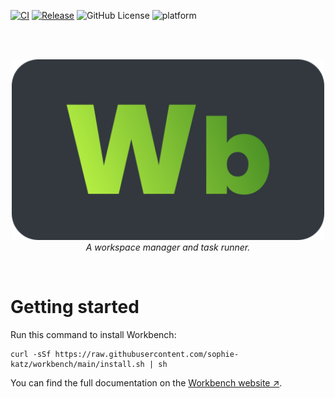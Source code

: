[![CI](https://github.com/sophie-katz/workbench/actions/workflows/ci.yml/badge.svg)](https://github.com/sophie-katz/workbench/actions/workflows/ci.yml) [![Release](https://github.com/sophie-katz/workbench/actions/workflows/release.yml/badge.svg)](https://github.com/sophie-katz/workbench/actions/workflows/release.yml) ![GitHub License](https://img.shields.io/github/license/sophie-katz/workbench) ![platform](https://img.shields.io/badge/platform-linux%7Cmacos-blue)

<br />
<br />

<p align="center">
    <img width="500px" src="./docs/assets//logo.svg" />
    <br />
    <i>A workspace manager and task runner.</i>
</p>

<br />

# Getting started

Run this command to install Workbench:

```shell
curl -sSf https://raw.githubusercontent.com/sophie-katz/workbench/main/install.sh | sh
```

You can find the full documentation on the [Workbench website ↗](https://workbench.sophiekatz.us/).
